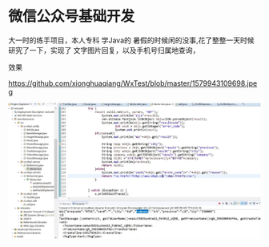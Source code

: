 # 微信公众号基础开发
 
大一时的练手项目，本人专科 学Java的 暑假的时候闲的没事,花了整整一天时候研究了一下，实现了 文字图片回复，以及手机号归属地查询，

效果


https://github.com/xionghuaqiang/WxTest/blob/master/1579943109698.jpeg

<img src="https://github.com/xionghuaqiang/WxTest/blob/master/1579943030993.jpeg"/>
